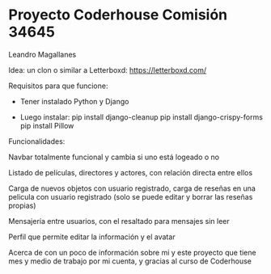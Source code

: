# Proyecto Coderhouse Comisión 34645
Leandro Magallanes

Idea: un clon o similar a Letterboxd: https://letterboxd.com/

Requisitos para que funcione:

- Tener instalado Python y Django

- Luego instalar:
pip install django-cleanup
pip install django-crispy-forms
pip install Pillow

Funcionalidades:

Navbar totalmente funcional y cambia si uno está logeado o no

Listado de películas, directores y actores, con relación directa entre ellos

Carga de nuevos objetos con usuario registrado, carga de reseñas en una pelicula con usuario registrado (solo se puede editar y borrar las reseñas propias)

Mensajería entre usuarios, con el resaltado para mensajes sin leer

Perfil que permite editar la información y el avatar

Acerca de con un poco de información sobre mi y este proyecto que tiene mes y medio de trabajo por mi cuenta, y gracias al curso de Coderhouse
